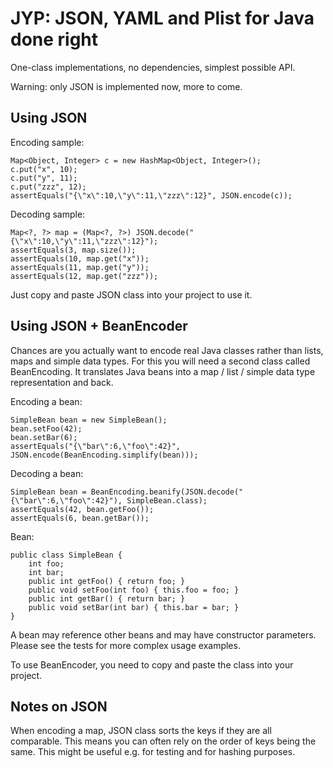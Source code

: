 JYP: JSON, YAML and Plist for Java done right
=============================================

One-class implementations, no dependencies, simplest possible API.

Warning: only JSON is implemented now, more to come.


Using JSON
----------

Encoding sample:

    Map<Object, Integer> c = new HashMap<Object, Integer>();
    c.put("x", 10);
    c.put("y", 11);
    c.put("zzz", 12);
    assertEquals("{\"x\":10,\"y\":11,\"zzz\":12}", JSON.encode(c));

Decoding sample:

    Map<?, ?> map = (Map<?, ?>) JSON.decode("{\"x\":10,\"y\":11,\"zzz\":12}");
    assertEquals(3, map.size());
    assertEquals(10, map.get("x"));
    assertEquals(11, map.get("y"));
    assertEquals(12, map.get("zzz"));
  
Just copy and paste JSON class into your project to use it.


Using JSON + BeanEncoder
------------------------

Chances are you actually want to encode real Java classes rather than lists, maps and simple data types. For this you will need a second class called BeanEncoding. It translates Java beans into a map / list / simple data type representation and back.

Encoding a bean:

    SimpleBean bean = new SimpleBean();
    bean.setFoo(42);
    bean.setBar(6);
    assertEquals("{\"bar\":6,\"foo\":42}", JSON.encode(BeanEncoding.simplify(bean)));

Decoding a bean:

    SimpleBean bean = BeanEncoding.beanify(JSON.decode("{\"bar\":6,\"foo\":42}"), SimpleBean.class);
    assertEquals(42, bean.getFoo());
    assertEquals(6, bean.getBar());
    
Bean:

    public class SimpleBean {
        int foo;
        int bar;
        public int getFoo() { return foo; }
        public void setFoo(int foo) { this.foo = foo; }
        public int getBar() { return bar; }
        public void setBar(int bar) { this.bar = bar; }
    }

A bean may reference other beans and may have constructor parameters. Please see the tests for more complex usage examples.

To use BeanEncoder, you need to copy and paste the class into your project.


Notes on JSON
-------------

When encoding a map, JSON class sorts the keys if they are all comparable. This means you can often rely on the order of keys being the same. This might be useful e.g. for testing and for hashing purposes.
